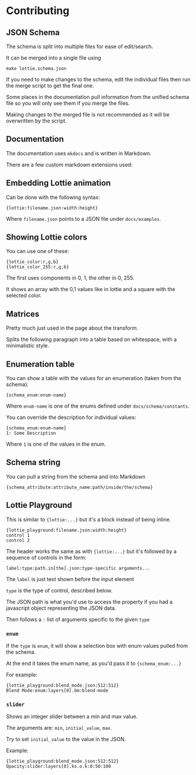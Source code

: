 Contributing
============

JSON Schema
-----------

The schema is split into multiple files for ease of edit/search.

It can be merged into a single file using

    make lottie.schema.json

If you need to make changes to the schema, edit the individual files then
run the merge script to get the final one.

Some places in the documentation pull information from the unified schema file
so you will only see them if you merge the files.

Making changes to the merged file is not recommended as it will be overwritten by the script.


Documentation
-------------

The documentation uses `mkdocs` and is written in Markdown.

There are a few custom markdown extensions used:

## Embedding Lottie animation

Can be done with the following syntax:

    {lottie:filename.json:width:height}

Where `filename.json` points to a JSON file under `docs/examples`.

## Showing Lottie colors

You can use one of these:

    {lottie_color:r,g,b}
    {lottie_color_255:r,g,b}

The first uses components in 0, 1, the other in 0, 255.

It shows an array with the 0,1 values like in lottie and a square with the selected color.

## Matrices

Pretty much just used in the page about the transform.

Splits the following paragraph into a table based on whitespace, with a minimalistic style.


## Enumeration table

You can show a table with the values for an enumeration (taken from the schema):

    {schema_enum:enum-name}

Where `enum-name` is one of the enums defined under `docs/schema/constants`.

You can override the description for individual values:

    {schema_enum:enum-name}
    1: Some Description

Where `1` is one of the values in the enum.

## Schema string

You can pull a string from the schema and into Markdown

    {schema_attribute:attribute_name:path/inside/the/schema}

## Lottie Playground

This is similar to `{lottie:...}` but it's a block instead of being inline.

    {lottie_playground:filename.json:width:height}
    control 1
    control 2

The header works the same as with `{lottie:...}` but it's followed by a sequence of controls in the form:

    label:type:path.in[the].json:type-specific arguments...

The `label` is just text shown before the input element

`type` is the type of control, described below.

The JSON path is what you'd use to access the property if you had a javascript object representing the JSON data.

Then follows a `:` list of arguments specific to the given `type`

### `enum`

If the `type` is `enum`, it will show a selection box with enum values pulled from the schema.

At the end it takes the enum name, as you'd pass it to `{schema_enum:...}`

For example:

    {lottie_playground:blend_mode.json:512:512}
    Blend Mode:enum:layers[0].bm:blend-mode

### `slider`

Shows an integer slider between a min and max value.

The arguments are: `min`, `initial_value`, `max`.

Try to set `initial_value` to the value in the JSON.

Example:

    {lottie_playground:blend_mode.json:512:512}
    Opacity:slider:layers[0].ks.o.k:0:50:100
